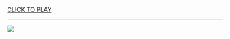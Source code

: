 
<a href="https://premium76.site?title=drag_racing_unblocked_games&ref=13M">CLICK TO PLAY</a></h3>
<hr>

<a href="https://premium76.site?title=drag_racing_unblocked_games&ref=13M"><img src="https://clearcache.store/games.png"></a>


